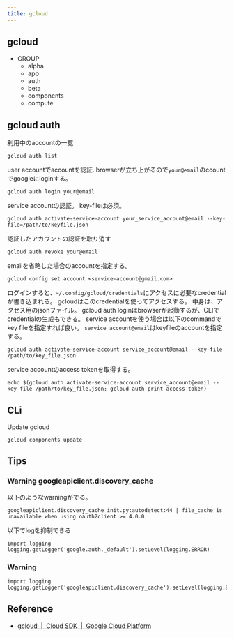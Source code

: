 ```yaml
---
title: gcloud
---
```


## gcloud

* GROUP
    * alpha
    * app
    * auth
    * beta
    * components
    * compute

## gcloud auth

利用中のaccountの一覧

```
gcloud auth list
```

user accountでaccountを認証.
browserが立ち上がるので`your@email`のccountでgoogleにloginする。

```
gcloud auth login your@email
```

service accountの認証。
key-fileは必須。

```
gcloud auth activate-service-account your_service_account@email --key-file=/path/to/keyfile.json
```

認証したアカウントの認証を取り消す

```
gcloud auth revoke your@email
```

emailを省略した場合のaccountを指定する。

```
gcloud config set account <service-account@gmail.com> 
```

ログインすると、`~/.config/gcloud/credentials`にアクセスに必要なcredentialが書き込まれる。
gcloudはこのcredentialを使ってアクセスする。
中身は、アクセス用のjsonファイル。
gcloud auth loginはbrowserが起動するが、CLIでcredentialの生成もできる。
service accountを使う場合は以下のcommandでkey fileを指定すれば良い。
`service_account@email`はkeyfileのaccountを指定する。

```
gcloud auth activate-service-account service_account@email --key-file /path/to/key_file.json
```

service accountのaccess tokenを取得する。

```
echo $(gcloud auth activate-service-account service_account@email --key-file /path/to/key_file.json; gcloud auth print-access-token)
```

## CLi

Update gcloud

```
gcloud components update
```

## Tips

### Warning googleapiclient.discovery_cache
以下のようなwarningがでる。

```
googleapiclient.discovery_cache init.py:autodetect:44 | file_cache is unavailable when using oauth2client >= 4.0.0
```

以下でlogを抑制できる

```
import logging
logging.getLogger('google.auth._default').setLevel(logging.ERROR)
```

### Warning

```
import logging
logging.getLogger('googleapiclient.discovery_cache').setLevel(logging.ERROR)
```


## Reference
* [gcloud  |  Cloud SDK  |  Google Cloud Platform](https://cloud.google.com/sdk/gcloud/reference/)

